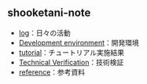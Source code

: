 ## shooketani-note
* [log](https://shooketani.github.io/note/log/)：日々の活動
* [Development environment](https://shooketani.github.io/note/developmentenvironment)：開発環境
* [tutorial](https://shooketani.github.io/note/tutorial/)：チュートリアル実施結果
* [Technical Verification](https://shooketani.github.io/note/technicalverification/)：技術検証
* [reference](https://shooketani.github.io/note/reference)：参考資料
